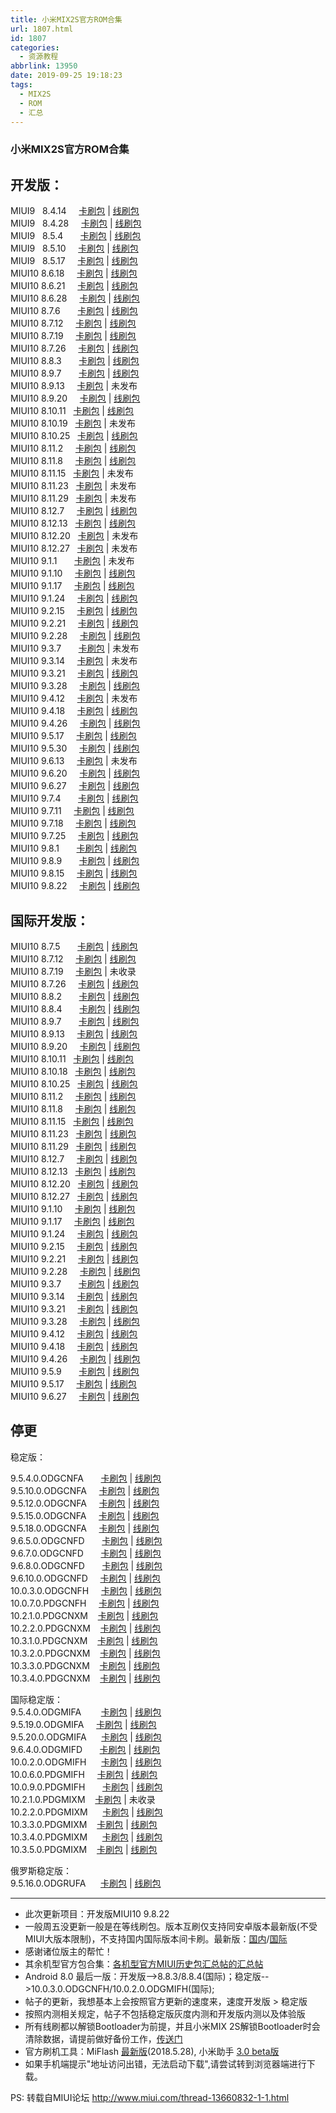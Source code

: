 ```yaml
---
title: 小米MIX2S官方ROM合集
url: 1807.html
id: 1807
categories:
  - 资源教程
abbrlink: 13950
date: 2019-09-25 19:18:23
tags:
  - MIX2S
  - ROM
  - 汇总
---
```


### 小米MIX2S官方ROM合集



## 开发版：
MIUI9   8.4.14     [卡刷包](http://bigota.d.miui.com/8.4.14/miui_MIMIX2S_8.4.14_112e4a8b04_8.0.zip) | [线刷包](http://bigota.d.miui.com/8.4.14/polaris_images_8.4.14_20180413.0000.00_8.0_cn_4fcd5ccf21.tgz)  
MIUI9   8.4.28     [卡刷包](http://bigota.d.miui.com/8.4.28/miui_MIMIX2S_8.4.28_526e466f47_8.0.zip) | [线刷包](http://bigota.d.miui.com/8.4.28/polaris_images_8.4.28_20180427.0000.00_8.0_cn_68b2ba97e6.tgz)  
MIUI9   8.5.4       [卡刷包](http://bigota.d.miui.com/8.5.4/miui_MIMIX2S_8.5.4_2fdec44eac_8.0.zip) | [线刷包](http://bigota.d.miui.com/8.5.4/polaris_images_8.5.4_20180503.0000.00_8.0_cn_9435b6af7c.tgz)  
MIUI9   8.5.10     [卡刷包](http://bigota.d.miui.com/8.5.10/miui_MIMIX2S_8.5.10_89c5d1a1ce_8.0.zip) | [线刷包](http://bigota.d.miui.com/8.5.10/polaris_images_8.5.10_20180510.0000.00_8.0_cn_22bf229e0f.tgz)  
MIUI9   8.5.17     [卡刷包](http://bigota.d.miui.com/8.5.17/miui_MIMIX2S_8.5.17_1c738a0a19_8.0.zip) | [线刷包](http://bigota.d.miui.com/8.5.17/polaris_images_8.5.17_20180517.0000.00_8.0_cn_c88532bb5e.tgz)  
MIUI10 8.6.18     [卡刷包](http://bigota.d.miui.com/8.6.18/miui_MIMIX2S_8.6.18_e89bedafe2_8.0.zip) | [线刷包](http://bigota.d.miui.com/8.6.18/polaris_images_8.6.18_20180618.0000.00_8.0_cn_c8f385b7ef.tgz)  
MIUI10 8.6.21     [卡刷包](http://bigota.d.miui.com/8.6.21/miui_MIMIX2S_8.6.21_e042f807da_8.0.zip) | [线刷包](http://bigota.d.miui.com/8.6.21/polaris_images_8.6.21_20180621.0000.00_8.0_cn_f71b7b9c99.tgz)  
MIUI10 8.6.28     [卡刷包](http://bigota.d.miui.com/8.6.28/miui_MIMIX2S_8.6.28_1a87f6824a_8.0.zip) | [线刷包](http://bigota.d.miui.com/8.6.28/polaris_images_8.6.28_20180628.0000.00_8.0_cn_44531282e9.tgz)  
MIUI10 8.7.6       [卡刷包](http://bigota.d.miui.com/8.7.6/miui_MIMIX2S_8.7.6_78ebbdf4b5_8.0.zip) | [线刷包](http://bigota.d.miui.com/8.7.6/polaris_images_8.7.6_20180706.0000.00_8.0_cn_a9390a9a6e.tgz)  
MIUI10 8.7.12     [卡刷包](http://bigota.d.miui.com/8.7.12/miui_MIMIX2S_8.7.12_576a5b809e_8.0.zip) | [线刷包](http://bigota.d.miui.com/8.7.12/polaris_images_8.7.12_20180712.0000.00_8.0_cn_ddedc171d4.tgz)  
MIUI10 8.7.19     [卡刷包](http://bigota.d.miui.com/8.7.19/miui_MIMIX2S_8.7.19_38ad694ba7_8.0.zip) | [线刷包](http://bigota.d.miui.com/8.7.19/polaris_images_8.7.19_20180719.0000.00_8.0_cn_6c509dddfa.tgz)  
MIUI10 8.7.26     [卡刷包](http://bigota.d.miui.com/8.7.26/miui_MIMIX2S_8.7.26_aeeb25f521_8.0.zip) | [线刷包](http://bigota.d.miui.com/8.7.26/polaris_images_8.7.26_20180726.0000.00_8.0_cn_07553d15c5.tgz)  
MIUI10 8.8.3       [卡刷包](http://bigota.d.miui.com/8.8.3/miui_MIMIX2S_8.8.3_325f54c085_8.0.zip) | [线刷包](http://bigota.d.miui.com/8.8.3/polaris_images_8.8.3_20180802.0000.00_8.0_cn_91d8c41ae8.tgz)  
MIUI10 8.9.7       [卡刷包](http://bigota.d.miui.com/8.9.7/miui_MIMIX2S_8.9.7_549955dacb_9.0.zip) | [线刷包](http://bigota.d.miui.com/8.9.7/polaris_images_8.9.7_20180906.0000.00_9.0_cn_30fb8700c9.tgz)   
MIUI10 8.9.13     [卡刷包](http://bigota.d.miui.com/8.9.13/miui_MIMIX2S_8.9.13_df89b2e534_9.0.zip) | 未发布  
MIUI10 8.9.20     [卡刷包](http://bigota.d.miui.com/8.9.20/miui_MIMIX2S_8.9.20_be2f1f2e26_9.0.zip) | [线刷包](http://bigota.d.miui.com/8.9.20/polaris_images_8.9.20_20180920.0000.00_9.0_cn_0dfd936c3f.tgz)  
MIUI10 8.10.11   [卡刷包](http://bigota.d.miui.com/8.10.11/miui_MIMIX2S_8.10.11_13b40c2eee_9.0.zip) | [线刷包](http://bigota.d.miui.com/8.10.11/polaris_images_8.10.11_20181011.0000.00_9.0_cn_47e57fa982.tgz)  
MIUI10 8.10.19   [卡刷包](http://bigota.d.miui.com/8.10.19/miui_MIMIX2S_8.10.19_ef38b40384_9.0.zip) | 未发布  
MIUI10 8.10.25   [卡刷包](http://bigota.d.miui.com/8.10.25/miui_MIMIX2S_8.10.25_73b615570a_9.0.zip) | [线刷包](http://bigota.d.miui.com/8.10.25/polaris_images_8.10.25_20181025.0000.00_9.0_cn_c9b0a82b52.tgz)  
MIUI10 8.11.2     [卡刷包](http://bigota.d.miui.com/8.11.2/miui_MIMIX2S_8.11.2_acd90eed69_9.0.zip) | [线刷包](http://bigota.d.miui.com/8.11.2/polaris_images_8.11.2_20181102.0000.00_9.0_cn_90b22db8e8.tgz)  
MIUI10 8.11.8     [卡刷包](http://bigota.d.miui.com/8.11.8/miui_MIMIX2S_8.11.8_d2cf893d41_9.0.zip) | [线刷包](http://bigota.d.miui.com/8.11.8/polaris_images_8.11.8_20181108.0000.00_9.0_cn_b5d68b0318.tgz)  
MIUI10 8.11.15   [卡刷包](http://bigota.d.miui.com/8.11.15/miui_MIMIX2S_8.11.15_6d0ae367b3_9.0.zip) | 未发布  
MIUI10 8.11.23   [卡刷包](http://bigota.d.miui.com/8.11.23/miui_MIMIX2S_8.11.23_23ec108c56_9.0.zip) | 未发布  
MIUI10 8.11.29   [卡刷包](http://bigota.d.miui.com/8.11.29/miui_MIMIX2S_8.11.29_6db1f24b44_9.0.zip) | 未发布   
MIUI10 8.12.7     [卡刷包](http://bigota.d.miui.com/8.12.7/miui_MIMIX2S_8.12.7_39bb04b18f_9.0.zip) | [线刷包](http://bigota.d.miui.com/8.12.7/polaris_images_8.12.7_20181207.0000.00_9.0_cn_dd1165c807.tgz)  
MIUI10 8.12.13   [卡刷包](http://bigota.d.miui.com/8.12.13/miui_MIMIX2S_8.12.13_67e0e990e4_9.0.zip) | [线刷包](http://bigota.d.miui.com/8.12.13/polaris_images_8.12.13_20181213.0000.00_9.0_cn_c86b853076.tgz)  
MIUI10 8.12.20   [卡刷包](http://bigota.d.miui.com/8.12.20/miui_MIMIX2S_8.12.20_fb5b1b05ab_9.0.zip) | 未发布  
MIUI10 8.12.27   [卡刷包](http://bigota.d.miui.com/8.12.27/miui_MIMIX2S_8.12.27_1411c69b2f_9.0.zip) | 未发布  
MIUI10 9.1.1       [卡刷包](http://bigota.d.miui.com/9.1.1/miui_MIMIX2S_9.1.1_c0ac776782_9.0.zip) | 未发布  
MIUI10 9.1.10     [卡刷包](http://bigota.d.miui.com/9.1.10/miui_MIMIX2S_9.1.10_f0b2592240_9.0.zip) | [线刷包](http://bigota.d.miui.com/9.1.10/polaris_images_9.1.10_20190110.0000.00_9.0_cn_99e18ad437.tgz)  
MIUI10 9.1.17     [卡刷包](http://bigota.d.miui.com/9.1.17/miui_MIMIX2S_9.1.17_d5b9a45248_9.0.zip) | [线刷包](http://bigota.d.miui.com/9.1.17/polaris_images_9.1.17_20190117.0000.00_9.0_cn_45607798da.tgz)  
MIUI10 9.1.24     [卡刷包](http://bigota.d.miui.com/9.1.24/miui_MIMIX2S_9.1.24_e4e7704b4d_9.0.zip) | [线刷包](http://bigota.d.miui.com/9.1.24/polaris_images_9.1.24_20190124.0000.00_9.0_cn_a92047f2fe.tgz)  
MIUI10 9.2.15     [卡刷包](http://bigota.d.miui.com/9.2.15/miui_MIMIX2S_9.2.15_fccc86b252_9.0.zip) | [线刷包](http://bigota.d.miui.com/9.2.15/polaris_images_9.2.15_20190215.0000.00_9.0_cn_d6cece22d3.tgz)  
MIUI10 9.2.21     [卡刷包](http://bigota.d.miui.com/9.2.21/miui_MIMIX2S_9.2.21_860aa88221_9.0.zip) | [线刷包](http://bigota.d.miui.com/9.2.21/polaris_images_9.2.21_20190221.0000.00_9.0_cn_ad2f2c2b7f.tgz)  
MIUI10 9.2.28     [卡刷包](http://bigota.d.miui.com/9.2.28/miui_MIMIX2S_9.2.28_9ec980ea2d_9.0.zip) | [线刷包](http://bigota.d.miui.com/9.2.28/polaris_images_9.2.28_20190228.0000.00_9.0_cn_5af006c71d.tgz)  
MIUI10 9.3.7       [卡刷包](http://bigota.d.miui.com/9.3.7/miui_MIMIX2S_9.3.7_4f4446d453_9.0.zip) | 未发布  
MIUI10 9.3.14     [卡刷包](http://bigota.d.miui.com/9.3.14/miui_MIMIX2S_9.3.14_c0bdd2743d_9.0.zip) | 未发布  
MIUI10 9.3.21     [卡刷包](http://bigota.d.miui.com/9.3.21/miui_MIMIX2S_9.3.21_202b7bc9d8_9.0.zip) | [线刷包](http://bigota.d.miui.com/9.3.21/polaris_images_9.3.21_20190321.0000.00_9.0_cn_ea932e0c4d.tgz)  
MIUI10 9.3.28     [卡刷包](http://bigota.d.miui.com/9.3.28/miui_MIMIX2S_9.3.28_e2eb90061d_9.0.zip) | [线刷包](http://bigota.d.miui.com/9.3.28/polaris_images_9.3.28_20190328.0000.00_9.0_cn_6baa6b0a76.tgz)  
MIUI10 9.4.12     [卡刷包](http://bigota.d.miui.com/9.4.12/miui_MIMIX2S_9.4.12_9d55cb7d45_9.0.zip) | 未发布  
MIUI10 9.4.18     [卡刷包](http://bigota.d.miui.com/9.4.18/miui_MIMIX2S_9.4.18_4a8cb3f4c2_9.0.zip) | [线刷包](http://bigota.d.miui.com/9.4.18/polaris_images_9.4.18_20190418.0000.00_9.0_cn_37dddb9ad4.tgz)  
MIUI10 9.4.26     [卡刷包](http://bigota.d.miui.com/9.4.26/miui_MIMIX2S_9.4.26_b76deb92fa_9.0.zip) | [线刷包](http://bigota.d.miui.com/9.4.26/polaris_images_9.4.26_20190426.0000.00_9.0_cn_fe1a608b90.tgz)  
MIUI10 9.5.17     [卡刷包](http://bigota.d.miui.com/9.5.17/miui_MIMIX2S_9.5.17_ed28c219f7_9.0.zip) | [线刷包](http://bigota.d.miui.com/9.5.17/polaris_images_9.5.17_20190517.0000.00_9.0_cn_a735f29f12.tgz)  
MIUI10 9.5.30     [卡刷包](http://bigota.d.miui.com/9.5.30/miui_MIMIX2S_9.5.30_847bcf661a_9.0.zip) | [线刷包](http://bigota.d.miui.com/9.5.30/polaris_images_9.5.30_20190530.0000.00_9.0_cn_8424d48f94.tgz)  
MIUI10 9.6.13     [卡刷包](http://bigota.d.miui.com/9.6.13/miui_MIMIX2S_9.6.13_2c80a49eb2_9.0.zip) | 未发布  
MIUI10 9.6.20     [卡刷包](http://bigota.d.miui.com/9.6.20/miui_MIMIX2S_9.6.20_6624c62593_9.0.zip) | [线刷包](http://bigota.d.miui.com/9.6.20/polaris_images_9.6.20_20190620.0000.00_9.0_cn_c4e437edda.tgz)  
MIUI10 9.6.27     [卡刷包](http://bigota.d.miui.com/9.6.27/miui_MIMIX2S_9.6.27_abe20ee2e2_9.0.zip) | [线刷包](http://bigota.d.miui.com/9.6.27/polaris_images_9.6.27_20190627.0000.00_9.0_cn_3a5e60a70a.tgz)  
MIUI10 9.7.4       [卡刷包](http://bigota.d.miui.com/9.7.4/miui_MIMIX2S_9.7.4_9a5b0d761c_9.0.zip) | [线刷包](http://bigota.d.miui.com/9.7.4/polaris_images_9.7.4_20190704.0000.00_9.0_cn_551086d360.tgz)  
MIUI10 9.7.11     [卡刷包](http://bigota.d.miui.com/9.7.11/miui_MIMIX2S_9.7.11_bdefd15298_9.0.zip) | [线刷包](http://bigota.d.miui.com/9.7.11/polaris_images_9.7.11_20190711.0000.00_9.0_cn_c657ec367a.tgz)  
MIUI10 9.7.18     [卡刷包](http://bigota.d.miui.com/9.7.18/miui_MIMIX2S_9.7.18_53df4a89bc_9.0.zip) | [线刷包](http://bigota.d.miui.com/9.7.18/polaris_images_9.7.18_20190718.0000.00_9.0_cn_d855df1fa7.tgz)  
MIUI10 9.7.25     [卡刷包](http://bigota.d.miui.com/9.7.25/miui_MIMIX2S_9.7.25_bc8ba6f621_9.0.zip) | [线刷包](http://bigota.d.miui.com/9.7.25/polaris_images_9.7.25_20190725.0000.00_9.0_cn_9010569327.tgz)  
MIUI10 9.8.1       [卡刷包](http://bigota.d.miui.com/9.8.1/miui_MIMIX2S_9.8.1_944cdee3d5_9.0.zip) | [线刷包](http://bigota.d.miui.com/9.8.1/polaris_images_9.8.1_20190801.0000.00_9.0_cn_f027835dd9.tgz)  
MIUI10 9.8.9       [卡刷包](http://bigota.d.miui.com/9.8.9/miui_MIMIX2S_9.8.9_ace640076e_9.0.zip) | [线刷包](http://bigota.d.miui.com/9.8.9/polaris_images_9.8.9_20190809.0000.00_9.0_cn_d7ab7ebc3e.tgz)  
MIUI10 9.8.15     [卡刷包](http://bigota.d.miui.com/9.8.15/miui_MIMIX2S_9.8.15_ff5cefb8f5_9.0.zip) | [线刷包](http://bigota.d.miui.com/9.8.15/polaris_images_9.8.15_20190815.0000.00_9.0_cn_02c80d3242.tgz)  
MIUI10 9.8.22     [卡刷包](http://bigota.d.miui.com/9.8.22/miui_MIMIX2S_9.8.22_1298da6bfd_9.0.zip) | [线刷包](http://bigota.d.miui.com/9.8.22/polaris_images_9.8.22_20190822.0000.00_9.0_cn_650a045ffb.tgz)  

## 国际开发版：   
MIUI10 8.7.5       [卡刷包](http://bigota.d.miui.com/8.7.5/miui_MIMIX2SGlobal_8.7.5_218f13c904_8.0.zip) | [线刷包](http://bigota.d.miui.com/8.7.5/polaris_global_images_8.7.5_20180705.0000.00_8.0_global_020310f241.tgz)  
MIUI10 8.7.12     [卡刷包](http://bigota.d.miui.com/8.7.12/miui_MIMIX2SGlobal_8.7.12_e7029b1815_8.0.zip) | [线刷包](http://bigota.d.miui.com/8.7.12/polaris_global_images_8.7.12_20180712.0000.00_8.0_global_e12deee43b.tgz)  
MIUI10 8.7.19     [卡刷包](http://bigota.d.miui.com/8.7.19/miui_MIMIX2SGlobal_8.7.19_7ee8454444_8.0.zip) | 未收录  
MIUI10 8.7.26     [卡刷包](http://bigota.d.miui.com/8.7.26/miui_MIMIX2SGlobal_8.7.26_1d0918001a_8.0.zip) | [线刷包](http://bigota.d.miui.com/8.7.26/polaris_global_images_8.7.26_20180726.0000.00_8.0_global_83bce66cdd.tgz)  
MIUI10 8.8.2       [卡刷包](http://bigota.d.miui.com/8.8.2/miui_MIMIX2SGlobal_8.8.2_58c6c23e7e_8.0.zip) | [线刷包](http://bigota.d.miui.com/8.8.2/polaris_global_images_8.8.2_20180802.0000.00_8.0_global_374361d422.tgz)  
MIUI10 8.8.4       [卡刷包](http://bigota.d.miui.com/8.8.4/miui_MIMIX2SGlobal_8.8.4_0299f6e84c_8.0.zip) | [线刷包](http://bigota.d.miui.com/8.8.4/polaris_global_images_8.8.4_20180807.0000.00_8.0_global_fe45164ee1.tgz)  
MIUI10 8.9.7       [卡刷包](http://bigota.d.miui.com/8.9.7/miui_MIMIX2SGlobal_8.9.7_78e58864ae_9.0.zip) | [线刷包](http://bigota.d.miui.com/8.9.7/polaris_global_images_8.9.7_20180907.0000.00_9.0_global_95d2698c50.tgz)  
MIUI10 8.9.13     [卡刷包](http://bigota.d.miui.com/8.9.13/miui_MIMIX2SGlobal_8.9.13_4590eb1e00_9.0.zip) | [线刷包](http://bigota.d.miui.com/8.9.13/polaris_global_images_8.9.13_20180913.0000.00_9.0_global_48a6bbcc63.tgz)  
MIUI10 8.9.20     [卡刷包](http://bigota.d.miui.com/8.9.20/miui_MIMIX2SGlobal_8.9.20_8f2e175c08_9.0.zip) | [线刷包](http://bigota.d.miui.com/8.9.20/polaris_global_images_8.9.20_20180920.0000.00_9.0_global_9fda5dd435.tgz)  
MIUI10 8.10.11   [卡刷包](http://bigota.d.miui.com/8.10.11/miui_MIMIX2SGlobal_8.10.11_1fa84413a2_9.0.zip) | [线刷包](http://bigota.d.miui.com/8.10.11/polaris_global_images_8.10.11_20181011.0000.00_9.0_global_7086ab9d92.tgz)  
MIUI10 8.10.18   [卡刷包](http://bigota.d.miui.com/8.10.18/miui_MIMIX2SGlobal_8.10.18_eab9ce0d20_9.0.zip) | [线刷包](http://bigota.d.miui.com/8.10.18/polaris_global_images_8.10.18_20181018.0000.00_9.0_global_f8b97da237.tgz)  
MIUI10 8.10.25   [卡刷包](http://bigota.d.miui.com/8.10.25/miui_MIMIX2SGlobal_8.10.25_3cff34f909_9.0.zip) | [线刷包](http://bigota.d.miui.com/8.10.25/polaris_global_images_8.10.25_20181025.0000.00_9.0_global_2309c5157c.tgz)  
MIUI10 8.11.2     [卡刷包](http://bigota.d.miui.com/8.11.2/miui_MIMIX2SGlobal_8.11.2_d9edd5d51b_9.0.zip) | [线刷包](http://bigota.d.miui.com/8.11.2/polaris_global_images_8.11.2_20181102.0000.00_9.0_global_436d5a7309.tgz)  
MIUI10 8.11.8     [卡刷包](http://bigota.d.miui.com/8.11.8/miui_MIMIX2SGlobal_8.11.8_639ab1e5de_9.0.zip) | [线刷包](http://bigota.d.miui.com/8.11.8/polaris_global_images_8.11.8_20181108.0000.00_9.0_global_3cd2e308cd.tgz)   
MIUI10 8.11.15   [卡刷包](http://bigota.d.miui.com/8.11.15/miui_MIMIX2SGlobal_8.11.15_104cb55b21_9.0.zip) | [线刷包](http://bigota.d.miui.com/8.11.15/polaris_global_images_8.11.15_20181115.0000.00_9.0_global_3dc5c2bb71.tgz)  
MIUI10 8.11.23   [卡刷包](http://bigota.d.miui.com/8.11.23/miui_MIMIX2SGlobal_8.11.23_c4aaf0c8bd_9.0.zip) | [线刷包](http://bigota.d.miui.com/8.11.23/polaris_global_images_8.11.23_20181123.0000.00_9.0_global_c0e098f3a7.tgz)  
MIUI10 8.11.29   [卡刷包](http://bigota.d.miui.com/8.11.29/miui_MIMIX2SGlobal_8.11.29_0d2db64750_9.0.zip) | [线刷包](http://bigota.d.miui.com/8.11.29/polaris_global_images_8.11.29_20181130.0000.00_9.0_global_16c47ddfc6.tgz)  
MIUI10 8.12.7     [卡刷包](http://bigota.d.miui.com/8.12.7/miui_MIMIX2SGlobal_8.12.7_28d066609a_9.0.zip) | [线刷包](http://bigota.d.miui.com/8.12.7/polaris_global_images_8.12.7_20181207.0000.00_9.0_global_da6a0d84ea.tgz)  
MIUI10 8.12.13   [卡刷包](http://bigota.d.miui.com/8.12.13/miui_MIMIX2SGlobal_8.12.13_b268bc67a4_9.0.zip) | [线刷包](http://bigota.d.miui.com/8.12.13/polaris_global_images_8.12.13_20181213.0000.00_9.0_global_1e7490cf07.tgz)  
MIUI10 8.12.20   [卡刷包](http://bigota.d.miui.com/8.12.20/miui_MIMIX2SGlobal_8.12.20_62782bcf26_9.0.zip) | [线刷包](http://bigota.d.miui.com/8.12.20/polaris_global_images_8.12.20_20181220.0000.00_9.0_global_7b4dbc6ff2.tgz)  
MIUI10 8.12.27   [卡刷包](http://bigota.d.miui.com/8.12.27/miui_MIMIX2SGlobal_8.12.27_bbb5b3d06b_9.0.zip) | [线刷包](http://bigota.d.miui.com/8.12.27/polaris_global_images_8.12.27_20181227.0000.00_9.0_global_dfa66c1821.tgz)  
MIUI10 9.1.10     [卡刷包](http://bigota.d.miui.com/9.1.10/miui_MIMIX2SGlobal_9.1.10_bb34af2933_9.0.zip) | [线刷包](http://bigota.d.miui.com/9.1.10/polaris_global_images_9.1.10_20190110.0000.00_9.0_global_648eb4200e.tgz)  
MIUI10 9.1.17     [卡刷包](http://bigota.d.miui.com/9.1.17/miui_MIMIX2SGlobal_9.1.17_68b170bec7_9.0.zip) | [线刷包](http://bigota.d.miui.com/9.1.17/polaris_global_images_9.1.17_20190117.0000.00_9.0_global_8369684879.tgz)  
MIUI10 9.1.24     [卡刷包](http://bigota.d.miui.com/9.1.24/miui_MIMIX2SGlobal_9.1.24_813047aece_9.0.zip) | [线刷包](http://bigota.d.miui.com/9.1.24/polaris_global_images_9.1.24_20190124.0000.00_9.0_global_373af64e51.tgz)  
MIUI10 9.2.15     [卡刷包](http://bigota.d.miui.com/9.2.15/miui_MIMIX2SGlobal_9.2.15_cb5b812dea_9.0.zip) | [线刷包](http://bigota.d.miui.com/9.2.15/polaris_global_images_9.2.15_20190215.0000.00_9.0_global_6169e29061.tgz)  
MIUI10 9.2.21     [卡刷包](http://bigota.d.miui.com/9.2.21/miui_MIMIX2SGlobal_9.2.21_a5e2135c0b_9.0.zip) | [线刷包](http://bigota.d.miui.com/9.2.21/polaris_global_images_9.2.21_20190221.0000.00_9.0_global_ed8c10e168.tgz)  
MIUI10 9.2.28     [卡刷包](http://bigota.d.miui.com/9.2.28/miui_MIMIX2SGlobal_9.2.28_77c341a1bf_9.0.zip) | [线刷包](http://bigota.d.miui.com/9.2.28/polaris_global_images_9.2.28_20190228.0000.00_9.0_global_3b5d593191.tgz)  
MIUI10 9.3.7       [卡刷包](http://bigota.d.miui.com/9.3.7/miui_MIMIX2SGlobal_9.3.7_3feef30141_9.0.zip) | [线刷包](http://bigota.d.miui.com/9.3.7/polaris_global_images_9.3.7_20190307.0000.00_9.0_global_ee3dca7b41.tgz)  
MIUI10 9.3.14     [卡刷包](http://bigota.d.miui.com/9.3.14/miui_MIMIX2SGlobal_9.3.14_7c367e8743_9.0.zip) | [线刷包](http://bigota.d.miui.com/9.3.14/polaris_global_images_9.3.14_20190314.0000.00_9.0_global_d3639154a1.tgz)  
MIUI10 9.3.21     [卡刷包](http://bigota.d.miui.com/9.3.21/miui_MIMIX2SGlobal_9.3.21_f23cd4f461_9.0.zip) | [线刷包](http://bigota.d.miui.com/9.3.21/polaris_global_images_9.3.21_20190321.0000.00_9.0_global_a34a065bd6.tgz)  
MIUI10 9.3.28     [卡刷包](http://bigota.d.miui.com/9.3.28/miui_MIMIX2SGlobal_9.3.28_bb948c4a48_9.0.zip) | [线刷包](http://bigota.d.miui.com/9.3.28/polaris_global_images_9.3.28_20190328.0000.00_9.0_global_d0547d443e.tgz)  
MIUI10 9.4.12     [卡刷包](http://bigota.d.miui.com/9.4.12/miui_MIMIX2SGlobal_9.4.12_9d649b9c7b_9.0.zip) | [线刷包](http://bigota.d.miui.com/9.4.12/polaris_global_images_9.4.12_20190412.0000.00_9.0_global_2d5868febc.tgz)  
MIUI10 9.4.18     [卡刷包](http://bigota.d.miui.com/9.4.18/miui_MIMIX2SGlobal_9.4.18_7d3190be67_9.0.zip) | [线刷包](http://bigota.d.miui.com/9.4.18/polaris_global_images_9.4.18_20190418.0000.00_9.0_global_65df3871c6.tgz)  
MIUI10 9.4.26     [卡刷包](http://bigota.d.miui.com/9.4.26/miui_MIMIX2SGlobal_9.4.26_4f7169939f_9.0.zip) | [线刷包](http://bigota.d.miui.com/9.4.26/polaris_global_images_9.4.26_20190427.0000.00_9.0_global_52898fc1ed.tgz)  
MIUI10 9.5.9       [卡刷包](http://bigota.d.miui.com/9.5.9/miui_MIMIX2SGlobal_9.5.9_55ec6f0dc2_9.0.zip) | [线刷包](http://bigota.d.miui.com/9.5.9/polaris_global_images_9.5.9_20190509.0000.00_9.0_global_1912bf44bb.tgz)  
MIUI10 9.5.17     [卡刷包](http://bigota.d.miui.com/9.5.17/miui_MIMIX2SGlobal_9.5.17_d62a4156e3_9.0.zip) | [线刷包](http://bigota.d.miui.com/9.5.17/polaris_global_images_9.5.17_20190517.0000.00_9.0_global_27491c30ad.tgz)  
MIUI10 9.6.27     [卡刷包](http://bigota.d.miui.com/9.6.27/miui_MIMIX2SGlobal_9.6.27_dfd19406a5_9.0.zip) | [线刷包](http://bigota.d.miui.com/9.6.27/polaris_global_images_9.6.27_20190627.0000.00_9.0_global_35f2ed012f.tgz)  

停更
---

稳定版：  

9.5.4.0.ODGCNFA       [卡刷包](http://bigota.d.miui.com/V9.5.4.0.ODGCNFA/miui_POLARIS_V9.5.4.0.ODGCNFA_ac7ec138e3_8.0.zip) | [线刷包](http://bigota.d.miui.com/V9.5.4.0.ODGCNFA/polaris_images_V9.5.4.0.ODGCNFA_20180325.0000.00_8.0_cn_b144e30da7.tgz)  
9.5.10.0.ODGCNFA     [卡刷包](http://bigota.d.miui.com/V9.5.10.0.ODGCNFA/miui_MIMIX2S_V9.5.10.0.ODGCNFA_e338cb3d12_8.0.zip) | [线刷包](http://bigota.d.miui.com/V9.5.10.0.ODGCNFA/polaris_images_V9.5.10.0.ODGCNFA_20180405.0000.00_8.0_cn_db36f75879.tgz)  
9.5.12.0.ODGCNFA     [卡刷包](http://bigota.d.miui.com/V9.5.12.0.ODGCNFA/miui_MIMIX2S_V9.5.12.0.ODGCNFA_28e7b5cf2e_8.0.zip) | [线刷包](http://bigota.d.miui.com/V9.5.12.0.ODGCNFA/polaris_images_V9.5.12.0.ODGCNFA_20180417.0000.00_8.0_cn_ad6e52e6e3.tgz)  
9.5.15.0.ODGCNFA     [卡刷包](http://bigota.d.miui.com/V9.5.15.0.ODGCNFA/miui_MIMIX2S_V9.5.15.0.ODGCNFA_1aee0db942_8.0.zip) | [线刷包](http://bigota.d.miui.com/V9.5.15.0.ODGCNFA/polaris_images_V9.5.15.0.ODGCNFA_20180425.0000.00_8.0_cn_9c124cb4a1.tgz)   
9.5.18.0.ODGCNFA     [卡刷包](http://bigota.d.miui.com/V9.5.18.0.ODGCNFA/miui_MIMIX2S_V9.5.18.0.ODGCNFA_3fbb62b6e1_8.0.zip) | [线刷包](http://bigota.d.miui.com/V9.5.18.0.ODGCNFA/polaris_images_V9.5.18.0.ODGCNFA_20180523.0000.00_8.0_cn_90f9cc8b32.tgz)  
9.6.5.0.ODGCNFD       [卡刷包](http://bigota.d.miui.com/V9.6.5.0.ODGCNFD/miui_MIMIX2S_V9.6.5.0.ODGCNFD_329bd900ba_8.0.zip) | [线刷包](http://bigota.d.miui.com/V9.6.5.0.ODGCNFD/polaris_images_V9.6.5.0.ODGCNFD_20180706.0000.00_8.0_cn_c192b67c24.tgz)  
9.6.7.0.ODGCNFD       [卡刷包](http://bigota.d.miui.com/V9.6.7.0.ODGCNFD/miui_MIMIX2S_V9.6.7.0.ODGCNFD_08810a7b61_8.0.zip) | [线刷包](http://bigota.d.miui.com/V9.6.7.0.ODGCNFD/polaris_images_V9.6.7.0.ODGCNFD_20180720.0000.00_8.0_cn_75b2d1dc3f.tgz)  
9.6.8.0.ODGCNFD       [卡刷包](http://bigota.d.miui.com/V9.6.8.0.ODGCNFD/miui_MIMIX2S_V9.6.8.0.ODGCNFD_ccbe33a59d_8.0.zip) | [线刷包](http://bigota.d.miui.com/V9.6.8.0.ODGCNFD/polaris_images_V9.6.8.0.ODGCNFD_20180728.0000.00_8.0_cn_013b20ba83.tgz)   
9.6.10.0.ODGCNFD     [卡刷包](http://bigota.d.miui.com/V9.6.10.0.ODGCNFD/miui_MIMIX2S_V9.6.10.0.ODGCNFD_9c8189b04c_8.0.zip) | [线刷包](http://bigota.d.miui.com/V9.6.10.0.ODGCNFD/polaris_images_V9.6.10.0.ODGCNFD_20180814.0000.00_8.0_cn_a13e4eb780.tgz)  
10.0.3.0.ODGCNFH     [卡刷包](http://bigota.d.miui.com/V10.0.3.0.ODGCNFH/miui_MIMIX2S_V10.0.3.0.ODGCNFH_e4f527c0f5_8.0.zip) | [线刷包](http://bigota.d.miui.com/V10.0.3.0.ODGCNFH/polaris_images_V10.0.3.0.ODGCNFH_20180910.0000.00_8.0_cn_6051dd00a0.tgz)     
10.0.7.0.PDGCNFH     [卡刷包](http://bigota.d.miui.com/V10.0.7.0.PDGCNFH/miui_MIMIX2S_V10.0.7.0.PDGCNFH_76ee695826_9.0.zip) | [线刷包](http://bigota.d.miui.com/V10.0.7.0.PDGCNFH/polaris_images_V10.0.7.0.PDGCNFH_20181106.0000.00_9.0_cn_7ecada6810.tgz)  
10.2.1.0.PDGCNXM    [卡刷包](http://bigota.d.miui.com/V10.2.1.0.PDGCNXM/miui_MIMIX2S_V10.2.1.0.PDGCNXM_4b7b94fe25_9.0.zip) | [线刷包](http://bigota.d.miui.com/V10.2.1.0.PDGCNXM/polaris_images_V10.2.1.0.PDGCNXM_20181218.0000.00_9.0_cn_6ee5b21784.tgz)  
10.2.2.0.PDGCNXM    [卡刷包](http://bigota.d.miui.com/V10.2.2.0.PDGCNXM/miui_MIMIX2S_V10.2.2.0.PDGCNXM_7a9cbe0055_9.0.zip) | [线刷包](http://bigota.d.miui.com/V10.2.2.0.PDGCNXM/polaris_images_V10.2.2.0.PDGCNXM_20190223.0000.00_9.0_cn_d0a3a36b91.tgz)  
10.3.1.0.PDGCNXM    [卡刷包](http://bigota.d.miui.com/V10.3.1.0.PDGCNXM/miui_MIMIX2S_V10.3.1.0.PDGCNXM_fd117de242_9.0.zip) | [线刷包](http://bigota.d.miui.com/V10.3.1.0.PDGCNXM/polaris_images_V10.3.1.0.PDGCNXM_20190320.0000.00_9.0_cn_a8d097255e.tgz)   
10.3.2.0.PDGCNXM    [卡刷包](http://bigota.d.miui.com/V10.3.2.0.PDGCNXM/miui_MIMIX2S_V10.3.2.0.PDGCNXM_57be71f13b_9.0.zip) | [线刷包](http://bigota.d.miui.com/V10.3.2.0.PDGCNXM/polaris_images_V10.3.2.0.PDGCNXM_20190516.0000.00_9.0_cn_4d730af66f.tgz)  
10.3.3.0.PDGCNXM    [卡刷包](http://bigota.d.miui.com/V10.3.3.0.PDGCNXM/miui_MIMIX2S_V10.3.3.0.PDGCNXM_2bace8587c_9.0.zip) | [线刷包](http://bigota.d.miui.com/V10.3.3.0.PDGCNXM/polaris_images_V10.3.3.0.PDGCNXM_20190710.0000.00_9.0_cn_aa3944b6b1.tgz)  
10.3.4.0.PDGCNXM    [卡刷包](http://bigota.d.miui.com/V10.3.4.0.PDGCNXM/miui_MIMIX2S_V10.3.4.0.PDGCNXM_f9545a534a_9.0.zip) | [线刷包](http://bigota.d.miui.com/V10.3.4.0.PDGCNXM/polaris_images_V10.3.4.0.PDGCNXM_20190802.0000.00_9.0_cn_94093c3314.tgz) 

国际稳定版：  
9.5.4.0.ODGMIFA        [卡刷包](http://bigota.d.miui.com/V9.5.4.0.ODGMIFA/miui_MIMIX2SGlobal_V9.5.4.0.ODGMIFA_702fd64fce_8.0.zip) | [线刷包](http://bigota.d.miui.com/V9.5.4.0.ODGMIFA/polaris_global_images_V9.5.4.0.ODGMIFA_20180404.0000.00_8.0_global_609a620790.tgz)  
9.5.19.0.ODGMIFA     [卡刷包](http://bigota.d.miui.com/V9.5.19.0.ODGMIFA/miui_MIMIX2SGlobal_V9.5.19.0.ODGMIFA_06d2a30ae0_8.0.zip) | [线刷包](http://bigota.d.miui.com/V9.5.19.0.ODGMIFA/polaris_global_images_V9.5.19.0.ODGMIFA_20180525.0000.00_8.0_global_12f881861e.tgz)  
9.5.20.0.ODGMIFA      [卡刷包](http://bigota.d.miui.com/V9.5.20.0.ODGMIFA/miui_MIMIX2SGlobal_V9.5.20.0.ODGMIFA_87e657be32_8.0.zip) | [线刷包](http://bigota.d.miui.com/V9.5.20.0.ODGMIFA/polaris_global_images_V9.5.20.0.ODGMIFA_20180619.0000.00_8.0_global_35bf71bb0d.tgz)  
9.6.4.0.ODGMIFD       [卡刷包](http://bigota.d.miui.com/V9.6.4.0.ODGMIFD/miui_MIMIX2SGlobal_V9.6.4.0.ODGMIFD_c629d9b1c1_8.0.zip) | [线刷包](http://bigota.d.miui.com/V9.6.4.0.ODGMIFD/polaris_global_images_V9.6.4.0.ODGMIFD_20180725.0000.00_8.0_global_c3654091ff.tgz)  
10.0.2.0.ODGMIFH      [卡刷包](http://bigota.d.miui.com/V10.0.2.0.ODGMIFH/miui_MIMIX2SGlobal_V10.0.2.0.ODGMIFH_ddc8dcd78e_8.0.zip) | [线刷包](http://bigota.d.miui.com/V10.0.2.0.ODGMIFH/polaris_global_images_V10.0.2.0.ODGMIFH_20180910.0000.00_8.0_global_9c116ebbbe.tgz)  
10.0.6.0.PDGMIFH     [卡刷包](http://bigota.d.miui.com/V10.0.6.0.PDGMIFH/miui_MIMIX2SGlobal_V10.0.6.0.PDGMIFH_7c89818336_9.0.zip) | [线刷包](http://bigota.d.miui.com/V10.0.6.0.PDGMIFH/polaris_global_images_V10.0.6.0.PDGMIFH_20181108.0000.00_9.0_global_f39fd68096.tgz)  
10.0.9.0.PDGMIFH       [卡刷包](http://bigota.d.miui.com/V10.0.9.0.PDGMIFH/miui_MIMIX2SGlobal_V10.0.9.0.PDGMIFH_8d776de7d5_9.0.zip) | [线刷包](http://bigota.d.miui.com/V10.0.9.0.PDGMIFH/polaris_global_images_V10.0.9.0.PDGMIFH_20181204.0000.00_9.0_global_25b1fc646f.tgz)  
10.2.1.0.PDGMIXM    [卡刷包](http://bigota.d.miui.com/V10.2.1.0.PDGMIXM/miui_MIMIX2SGlobal_V10.2.1.0.PDGMIXM_5aedcdcbf8_9.0.zip) | 未收录  
10.2.2.0.PDGMIXM      [卡刷包](http://bigota.d.miui.com/V10.2.2.0.PDGMIXM/miui_MIMIX2SGlobal_V10.2.2.0.PDGMIXM_7bb6553bad_9.0.zip) | [线刷包](http://bigota.d.miui.com/V10.2.2.0.PDGMIXM/polaris_global_images_V10.2.2.0.PDGMIXM_20190301.0000.00_9.0_global_7ae51ed52a.tgz)  
10.3.3.0.PDGMIXM    [卡刷包](http://bigota.d.miui.com/V10.3.3.0.PDGMIXM/miui_MIMIX2SGlobal_V10.3.3.0.PDGMIXM_58ae3e0f4f_9.0.zip) | [线刷包](http://bigota.d.miui.com/V10.3.3.0.PDGMIXM/polaris_global_images_V10.3.3.0.PDGMIXM_20190610.0000.00_9.0_global_07c9dcba1e.tgz)  
10.3.4.0.PDGMIXM      [卡刷包](http://bigota.d.miui.com/V10.3.4.0.PDGMIXM/miui_MIMIX2SGlobal_V10.3.4.0.PDGMIXM_ec6ec07968_9.0.zip) | [线刷包](http://bigota.d.miui.com/V10.3.4.0.PDGMIXM/polaris_global_images_V10.3.4.0.PDGMIXM_20190717.0000.00_9.0_global_84f42e0cb5.tgz)  
10.3.5.0.PDGMIXM    [卡刷包](http://bigota.d.miui.com/V10.3.5.0.PDGMIXM/miui_MIMIX2SGlobal_V10.3.5.0.PDGMIXM_640d089ad0_9.0.zip) | [线刷包](http://bigota.d.miui.com/V10.3.5.0.PDGMIXM/polaris_global_images_V10.3.5.0.PDGMIXM_20190802.0000.00_9.0_global_9f63ee3735.tgz)

俄罗斯稳定版：                                                     
9.5.16.0.ODGRUFA      [卡刷包](http://bigota.d.miui.com/V9.5.16.0.ODGRUFA/miui_MIMIX2SRUGlobal_V9.5.16.0.ODGRUFA_f6165b5f90_8.0.zip) | [线刷包](http://bigota.d.miui.com/V9.5.16.0.ODGRUFA/polaris_ru_global_images_V9.5.16.0.ODGRUFA_20180429.0000.00_8.0_global_f4111ec82b.tgz)

---

*   此次更新项目：开发版MIUI10 9.8.22
*   一般周五没更新一般是在等线刷包。版本互刷仅支持同安卓版本最新版(不受MIUI大版本限制)，不支持国内国际版本间卡刷。最新版：[国内](http://www.miui.com/getrom.php?r=342&m=yes&app=true)/[国际](http://en.miui.com/getrom.php?r=343&m=yes&app=false)
*   感谢诸位版主的帮忙！
*   其余机型官方包合集：[各机型官方MIUI历史包汇总帖的汇总帖](http://www.miui.com/thread-7245699-1-1.html)
*   Android 8.0 最后一版：开发版-->8.8.3/8.8.4(国际)；稳定版-->10.0.3.0.ODGCNFH/10.0.2.0.ODGMIFH(国际);
*   帖子的更新，我想基本上会按照官方更新的速度来，速度开发版 \> 稳定版
*   按照内测相关规定，帖子不包括稳定版灰度内测和开发版内测以及体验版
*   所有线刷都以解锁Bootloader为前提，并且小米MIX 2S解锁Bootloader时会清除数据，请提前做好备份工作，[传送门](http://www.miui.com/unlock)
*   官方刷机工具：MiFlash [最新版](http://bigota.d.miui.com/tools/MiFlash2018-5-28-0.zip)(2018.5.28), 小米助手 [3.0 beta版](http://www.miui.com/thread-13584924-1-1.html)
*   如果手机端提示"地址访问出错，无法启动下载",请尝试转到浏览器端进行下载。

PS: 转载自MIUI论坛 http://www.miui.com/thread-13660832-1-1.html